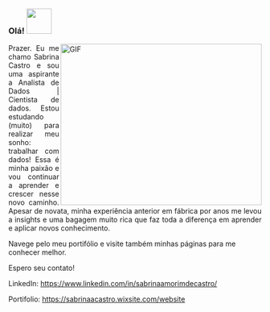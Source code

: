 ### Olá! <img src="https://user-images.githubusercontent.com/81202040/122641897-6e7dfe00-d0de-11eb-84c4-b2b3cf19ec9d.png" width="50px">

<img align="right" alt="GIF" src="https://agilethink.com.br/wp-content/uploads/2020/07/girl_3.gif" width="400" height="320" />  

<p align="justify">Prazer. Eu me chamo Sabrina Castro e sou uma aspirante a Analista de Dados | Cientista de dados. 
Estou estudando (muito) para realizar meu sonho: trabalhar com dados! Essa é minha paixão e vou continuar a aprender e crescer nesse novo caminho. Apesar de novata, minha experiência anterior em fábrica por anos me levou a insights e uma bagagem muito rica que faz toda a diferença em aprender e aplicar novos conhecimento.

Navege pelo meu portifólio e visite também minhas páginas para me conhecer melhor.

Espero seu contato!


LinkedIn: https://www.linkedin.com/in/sabrinaamorimdecastro/

Portifolio: https://sabrinaacastro.wixsite.com/website
</p> 


<!--
**cassabr/cassabr** is a ✨ _special_ ✨ repository because its `README.md` (this file) appears on your GitHub profile.

Here are some ideas to get you started:

- 🔭 I’m currently working on ...
- 🌱 I’m currently learning ...
- 👯 I’m looking to collaborate on ...
- 🤔 I’m looking for help with ...
- 💬 Ask me about ...
- 📫 How to reach me: ...
- 😄 Pronouns: ...
- ⚡ Fun fact: ...
-->
